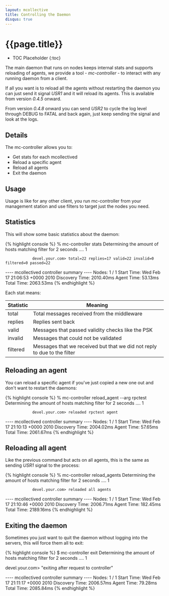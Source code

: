 ```yaml
---
layout: mcollective
title: Controlling the Daemon
disqus: true
---
```

# {{page.title}}

 * TOC Placeholder
 {:toc}

The main daemon that runs on nodes keeps internal stats and supports reloading of agents, we provide 
a tool - *mc-controller* - to interact with any running daemon from a client.

If all you want is to reload all the agents without restarting the daemon you can just send it signal 
*USR1* and it will reload its agents.  This is available from version *0.4.5* onward.

From version *0.4.8* onward you can send *USR2* to cycle the log level through DEBUG to FATAL and back 
again, just keep sending the signal and look at the logs.

## Details

The mc-controller allows you to:

 * Get stats for each mcollectived
 * Reload a specific agent
 * Reload all agents
 * Exit the daemon

## Usage
Usage is like for any other client, you run mc-controller from your management station and use filters 
to target just the nodes you need.

## Statistics
This will show some basic statistics about the daemon:

{% highlight console %}
% mc-controller stats
Determining the amount of hosts matching filter for 2 seconds .... 1

                devel.your.com> total=22 replies=17 valid=22 invalid=0 filtered=0 passed=22

---- mcollectived controller summary ----
           Nodes: 1 / 1
      Start Time: Wed Feb 17 21:06:53 +0000 2010
  Discovery Time: 2010.40ms
      Agent Time: 53.13ms
      Total Time: 2063.53ms
{% endhighlight %}

Each stat means:

|Statistic   |Meaning                                    |
|------------|-------------------------------------------|
|total|Total messages received from the middleware|
|replies|Replies sent back|
|valid|Messages that passed validity checks like the PSK|
|invalid|Messages that could not be validated|
|filtered|Messages that we received but that we did not reply to due to the filter|

## Reloading an agent
You can reload a specific agent if you've just copied a new one out and don't want to restart the daemons:

{% highlight console %}
% mc-controller reload_agent --arg rpctest
Determining the amount of hosts matching filter for 2 seconds .... 1

                devel.your.com> reloaded rpctest agent

---- mcollectived controller summary ----
           Nodes: 1 / 1
      Start Time: Wed Feb 17 21:10:13 +0000 2010
  Discovery Time: 2004.02ms
      Agent Time: 57.65ms
      Total Time: 2061.67ms
{% endhighlight %}

## Reloading all agent
Like the previous command but acts on all agents, this is the same as sending *USR1* signal to the process:

{% highlight console %}
% mc-controller reload_agents
Determining the amount of hosts matching filter for 2 seconds .... 1

                devel.your.com> reloaded all agents

---- mcollectived controller summary ----
           Nodes: 1 / 1
      Start Time: Wed Feb 17 21:10:46 +0000 2010
  Discovery Time: 2006.71ms
      Agent Time: 182.45ms
      Total Time: 2189.16ms
{% endhighlight %}

## Exiting the daemon
Sometimes you just want to quit the daemon without logging into the servers, this will force them all to exit:

{% highlight console %}
$ mc-controller exit
Determining the amount of hosts matching filter for 2 seconds .... 1

devel.your.com>
"exiting after request to controller"

---- mcollectived controller summary ----
           Nodes: 1 / 1
      Start Time: Wed Feb 17 21:11:17 +0000 2010
  Discovery Time: 2006.57ms
      Agent Time: 79.28ms
      Total Time: 2085.84ms
{% endhighlight %}
